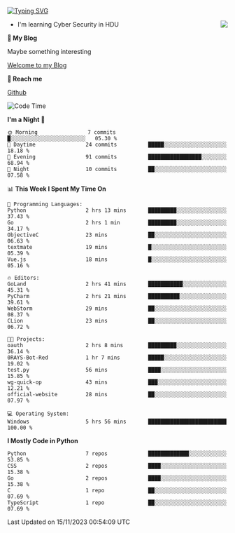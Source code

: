[![Typing SVG](https://readme-typing-svg.herokuapp.com?font=Fira+Code&pause=1000&random=false&width=450&height=60&lines=Hello+%F0%9F%91%8B%F0%9F%8F%BB;I'm+JBNRZ)](https://git.io/typing-svg)

<a href="#">
  <img align="right" src="https://github-readme-stats.vercel.app/api?username=JBNRZ&show_icons=true&bg_color=15,f2f7fd,E0EAFC" />
</a>

- I'm learning Cyber Security in HDU

 **🌱 My Blog**

Maybe something interesting

[Welcome to my Blog](https://jbnrz.com.cn/)

 **💬 Reach me** 

[Github](https://github.com/JBNRZ)


<!--START_SECTION:waka-->
![Code Time](http://img.shields.io/badge/Code%20Time-87%20hrs%2020%20mins-blue)

**I'm a Night 🦉** 

```text
🌞 Morning                7 commits           █░░░░░░░░░░░░░░░░░░░░░░░░   05.30 % 
🌆 Daytime                24 commits          █████░░░░░░░░░░░░░░░░░░░░   18.18 % 
🌃 Evening                91 commits          █████████████████░░░░░░░░   68.94 % 
🌙 Night                  10 commits          ██░░░░░░░░░░░░░░░░░░░░░░░   07.58 % 
```


📊 **This Week I Spent My Time On** 

```text
💬 Programming Languages: 
Python                   2 hrs 13 mins       █████████░░░░░░░░░░░░░░░░   37.43 % 
Go                       2 hrs 1 min         █████████░░░░░░░░░░░░░░░░   34.17 % 
ObjectiveC               23 mins             ██░░░░░░░░░░░░░░░░░░░░░░░   06.63 % 
textmate                 19 mins             █░░░░░░░░░░░░░░░░░░░░░░░░   05.39 % 
Vue.js                   18 mins             █░░░░░░░░░░░░░░░░░░░░░░░░   05.16 % 

🔥 Editors: 
GoLand                   2 hrs 41 mins       ███████████░░░░░░░░░░░░░░   45.31 % 
PyCharm                  2 hrs 21 mins       ██████████░░░░░░░░░░░░░░░   39.61 % 
WebStorm                 29 mins             ██░░░░░░░░░░░░░░░░░░░░░░░   08.37 % 
CLion                    23 mins             ██░░░░░░░░░░░░░░░░░░░░░░░   06.72 % 

🐱‍💻 Projects: 
oauth                    2 hrs 8 mins        █████████░░░░░░░░░░░░░░░░   36.14 % 
0RAYS-Bot-Red            1 hr 7 mins         █████░░░░░░░░░░░░░░░░░░░░   19.02 % 
test.py                  56 mins             ████░░░░░░░░░░░░░░░░░░░░░   15.85 % 
wg-quick-op              43 mins             ███░░░░░░░░░░░░░░░░░░░░░░   12.21 % 
official-website         28 mins             ██░░░░░░░░░░░░░░░░░░░░░░░   07.97 % 

💻 Operating System: 
Windows                  5 hrs 56 mins       █████████████████████████   100.00 % 
```

**I Mostly Code in Python** 

```text
Python                   7 repos             █████████████░░░░░░░░░░░░   53.85 % 
CSS                      2 repos             ████░░░░░░░░░░░░░░░░░░░░░   15.38 % 
Go                       2 repos             ████░░░░░░░░░░░░░░░░░░░░░   15.38 % 
C                        1 repo              ██░░░░░░░░░░░░░░░░░░░░░░░   07.69 % 
TypeScript               1 repo              ██░░░░░░░░░░░░░░░░░░░░░░░   07.69 % 
```




 Last Updated on 15/11/2023 00:54:09 UTC
<!--END_SECTION:waka-->
